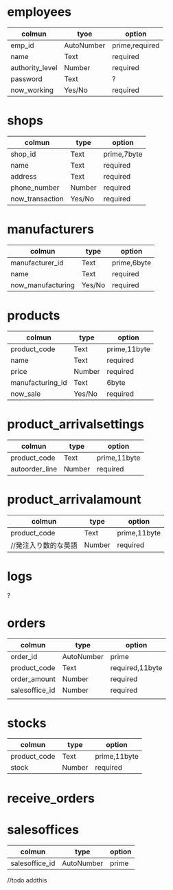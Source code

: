# employees

|colmun|tyoe|option|
|---|---|---|
|emp_id|AutoNumber|prime,required|
|name|Text|required|
|authority_level|Number|required|
|password|Text|?|
|now_working|Yes/No|required|


# shops

|colmun|type|option|
|---|---|---|
|shop_id|Text|prime,7byte|
|name|Text|required|
|address|Text|required|
|phone_number|Number|required|
|now_transaction|Yes/No|required|

# manufacturers

|colmun|type|option|
|---|---|---|
|manufacturer_id|Text|prime,6byte|
|name|Text|required|
|now_manufacturing|Yes/No|required|

# products

|colmun|type|option|
|---|---|---|
|product_code|Text|prime,11byte|
|name|Text|required|
|price|Number|required|
|manufacturing_id|Text|6byte|
|now_sale|Yes/No|required|

# product_arrivalsettings

|colmun|type|option|
|---|---|---|
|product_code|Text|prime,11byte|
|autoorder_line|Number|required|

# product_arrivalamount

|colmun|type|option|
|---|---|---|
|product_code|Text|prime,11byte|
|//発注入り数的な英語|Number|required|

# logs
?

# orders

|colmun|type|option|
|---|---|---|
|order_id|AutoNumber|prime|
|product_code|Text|required,11byte|
|order_amount|Number|required|
|salesoffice_id|Number|required|
||||

# stocks

|colmun|type|option|
|---|---|---|
|product_code|Text|prime,11byte|
|stock|Number|required|

# receive_orders

# salesoffices

|colmun|type|option|
|---|---|---|
|salesoffice_id|AutoNumber|prime|
//todo addthis

